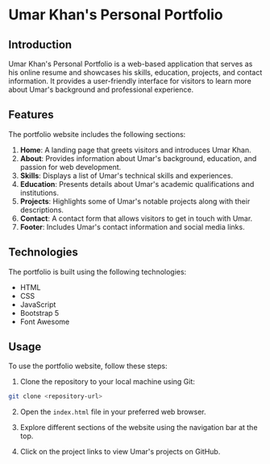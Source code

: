 # Umar Khan's Personal Portfolio

## Introduction
Umar Khan's Personal Portfolio is a web-based application that serves as his online resume and showcases his skills, education, projects, and contact information. It provides a user-friendly interface for visitors to learn more about Umar's background and professional experience.

## Features

The portfolio website includes the following sections:

1. **Home**: A landing page that greets visitors and introduces Umar Khan.
2. **About**: Provides information about Umar's background, education, and passion for web development.
3. **Skills**: Displays a list of Umar's technical skills and experiences.
4. **Education**: Presents details about Umar's academic qualifications and institutions.
5. **Projects**: Highlights some of Umar's notable projects along with their descriptions.
6. **Contact**: A contact form that allows visitors to get in touch with Umar.
7. **Footer**: Includes Umar's contact information and social media links.

## Technologies

The portfolio is built using the following technologies:

- HTML
- CSS
- JavaScript
- Bootstrap 5
- Font Awesome

## Usage

To use the portfolio website, follow these steps:

1. Clone the repository to your local machine using Git:

```bash
git clone <repository-url>
```

2. Open the `index.html` file in your preferred web browser.

3. Explore different sections of the website using the navigation bar at the top.

4. Click on the project links to view Umar's projects on GitHub.

